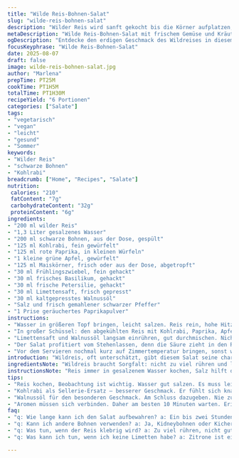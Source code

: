 ```yaml
---
title: "Wilde Reis-Bohnen-Salat"
slug: "wilde-reis-bohnen-salat"
description: "Wilder Reis wird sanft gekocht bis die Körner aufplatzen, danach mit schwarzen Bohnen, geriebenem Kohlrabi statt Sellerie, Paprikawürfeln und grünen Apfelstücken vermengt. Koriander ersetzt durch frischen Basilikum; Minze durch frische Petersilie. Limettensaft trifft auf kaltgepresstes Walnussöl statt Olivenöl. Zwiebeln durch Frühlingszwiebeln ausgetauscht. Salat ruht kurz, damit sich Aromen verbinden. Eine kleine Schärfe von frisch gemahlenem schwarzen Pfeffer und eine Prise rauchiger Paprika sorgen für Überraschung. Ideal als leichte Hauptspeise oder Nebenbeilage, gerne mit gegrilltem Quinoa-Bratling serviert. Der Duft von Kräutern setzt sich beim Kühlen noch intensiver durch. Fruchtig, knackig, leicht erdig durch den Reis. Einfach auf Vorrat vorzubereiten. Perfekt für laue Abende."
metaDescription: "Wilde Reis-Bohnen-Salat mit frischem Gemüse und Kräutern; ideal für laue Abende. Aromen verbinden sich perfekt und der Salat bleibt leicht."
ogDescription: "Entdecke den erdigen Geschmack des Wildreises in diesem salzigen, knackigen Bohnen-Salat mit frischen Kräutern und Zitrusnote."
focusKeyphrase: "Wilde Reis-Bohnen-Salat"
date: 2025-08-07
draft: false
image: wilde-reis-bohnen-salat.jpg
author: "Marlena"
prepTime: PT25M
cookTime: PT1H5M
totalTime: PT1H30M
recipeYield: "6 Portionen"
categories: ["Salate"]
tags:
- "vegetarisch"
- "vegan"
- "leicht"
- "gesund"
- "Sommer"
keywords:
- "Wilder Reis"
- "schwarze Bohnen"
- "Kohlrabi"
breadcrumb: ["Home", "Recipes", "Salate"]
nutrition: 
 calories: "210"
 fatContent: "7g"
 carbohydrateContent: "32g"
 proteinContent: "6g"
ingredients:
- "200 ml wilder Reis"
- "1,3 Liter gesalzenes Wasser"
- "200 ml schwarze Bohnen, aus der Dose, gespült"
- "125 ml Kohlrabi, fein gewürfelt"
- "125 ml rote Paprika, in kleinen Würfeln"
- "1 kleine grüne Apfel, gewürfelt"
- "125 ml Maiskörner, frisch oder aus der Dose, abgetropft"
- "30 ml Frühlingszwiebel, fein gehackt"
- "30 ml frisches Basilikum, gehackt"
- "30 ml frische Petersilie, gehackt"
- "30 ml Limettensaft, frisch gepresst"
- "30 ml kaltgepresstes Walnussöl"
- "Salz und frisch gemahlener schwarzer Pfeffer"
- "1 Prise geräuchertes Paprikapulver"
instructions:
- "Wasser in größeren Topf bringen, leicht salzen. Reis rein, hohe Hitze bis erstes Aufkochen sichtbar, dann Topf zudecken und Hitze auf kleinste Stufe drehen. Nicht rühren, sonst zerstört man die festen Körner. Nach ca. 1 Stunde vorsichtig prüfen: soll sich Reis öffnen, Körner weich, aber noch bissfest sein. Abgießen, kurz abtropfen lassen, kurz auf Küchentuch verteilen, damit keine zusätzliche Feuchtigkeit bleibt."
- "In großer Schüssel: den abgekühlten Reis mit Kohlrabi, Paprika, Apfel, Bohnen und Mais vermengen. Textur soll knackig bleiben, daher kein zu feines Schneiden. Frühlingszwiebeln sowie die frischen Kräuter unterheben. Kräuter vorher trocken schütteln, sonst Wasser in Salat."
- "Limettensaft und Walnussöl langsam einrühren, gut durchmischen. Nicht zu viel salzen am Anfang, da Bohnen und Mais auch Würze bringen. Mit Salz, Pfeffer und Rauchpaprika abschmecken. Letzte Würze nach 10 Minuten Kühlzeit nochmal überprüfen."
- "Der Salat profitiert vom Stehenlassen, denn die Säure zieht in den Reis, der Geschmack intensiviert sich. Nicht mehr als 1 Stunde im Kühlschrank lagern; sonst verliert der Reis den Biss."
- "Vor dem Servieren nochmal kurz auf Zimmertemperatur bringen, sonst wirken die Aromen stumpf. Passt sehr gut zu gegrilltem Gemüse oder einem herzhaften Quinoa-Bratling."
introduction: "Wildreis, oft unterschätzt, gibt diesem Salat seine charakteristische erdige Note. Wer nur weißen Reis kennt, verpasst die besondere Textur und nussige Tiefe, die dieser Salat braucht. Dazu schwarze Bohnen als Proteinlieferant, aber keine schweren Zutaten, die den Salat erschweren. Frische Kräuter pulsierten im Mund, die Säure der Limette bringt Leben hinein, dazu das Walnussöl mit seinem intensiven Aroma. Kohlrabi bringt Knackigkeit und einen leicht würzigen Hintergrund, der Sellerie ersetzt und nicht so dominant wirkt, vor allem für Käufer mit Geschmackssorgen. Frühlingszwiebeln statt roter Zwiebel bringen milde Schärfe ohne Überladen. Erfahrungsgemäß passen diese Zutaten sehr gut zusammen, vor allem wenn man bei den Kräutern variiert und nicht nur auf übliche Minze oder Koriander setzt. So vermeidet man den klassischen Monotonie-Fehler. Und: bisschen geräuchertes Paprikapulver gibt eine versteckte Überraschung, die man erst später einordnet."
ingredientsNote: "Wildreis braucht Sorgfalt: nicht zu viel rühren und lang genug kochen. Andernfalls klebt er oder wird matschig. Wenn euch der Reis zu bissfest bleibt, einfach noch 5-10 Minuten länger dämpfen. Wer keine schwarzen Bohnen mag, kann Kidneybohnen oder gekochte Kichererbsen nehmen, beide passen geschmacklich gut. Kohlrabi ist eine gute Sellerie-Alternative, bringt feine Süße und Biss. Frühlingszwiebeln sind milder als rote Zwiebeln, reduzieren scharfe Aromen – ideal wenn ihr Hitze scheut. Walnussöl verleiht Tiefe, aber wenn Allergien bestehen, nehmt ein mildes Rapsöl, das neutral bleibt aber gute Fettsäuren hat. Limette ist standard, Zitrone tut’s aber auch, weniger süß. Frische Kräuter möglichst kurz vor dem Servieren schneiden, damit sie nicht welken und nicht zu verwaschen schmecken. Alle Zutaten fein, aber nicht zu klein schneiden, sonst vermischen sich Texturen zu sehr und der Salat verliert Biss."
instructionsNote: "Reis immer in gesalzenem Wasser kochen, Salz hilft den Körnern, sich zu öffnen und verleiht gleich Geschmack. Achtet darauf, dass das Wasser nicht sprudelnd kocht beim Dünsten, es soll nur leicht simmern, sonst reisst der Topfdeckel. Abgießen erst, wenn die Körner gespaltet sind, das Wasser leicht getrübt. Reis nicht abschrecken, sonst verliert er Stärke und Bindung. CO2 von gekochten Bohnen im Voraus abwaschen, damit keine Bohnenblase im Mund entsteht. Gemüse und Apfel frisch schnippeln, letzterer sorgt für Säure und Knackigkeit. Das Öl erst zum Schluss einrühren; Wärme zerstört sonst Geschmack und Nährstoffe. Salat vor dem Würzen mit Kräutern gut mischen, sonst werden die Blätter matschig. Beim Abschmecken lieber wenig Salz nehmen, lieber nachwürzen als versalzen. Nach dem Ruhen kurz probieren, nicht vergessen, das Rezept lebt von frisch und knackig. Kühlschrankkälte dämpft die Aromen, lässt Komponenten stumpf schmecken. Ein paar Minuten vor Verzehr rausstellen, dann entfalten sich Geschmack und Aroma erst richtig."
tips:
- "Reis kochen, Beobachtung ist wichtig. Wasser gut salzen. Es muss leicht köcheln. Hohe Hitze zu Beginn. Beim Aufkochen Deckel drauf. Nicht rühren. Das zerstört die Körner und macht sie matschig. Etwa eine Stunde dämpfen. Die Körner sollten aufplatzen, aber bissfest sein. Kurz bevor du abgießt, teste. Findest du ihn noch zu fest, dämpfe ihn weiter, 5-10 Minuten."
- "Kohlrabi als Sellerie-Ersatz – besserer Geschmack. Er fühlt sich knackig an, süßlich, ohne zu dominant zu sein. Ideal für jene, die Sellerie nicht mögen. Frühlingszwiebeln statt rote Zwiebeln wählen. Sie sind milder, ideal für frische Aromen. Zwiebeln reinschneiden, nicht zu klein. Dadurch bleibt die Textur erhalten. Das gibt mehr Biss."
- "Walnussöl für den besonderen Geschmack. Am Schluss dazugeben. Nie zu früh. Wärme verändert die Aromen und Nährstoffe. Wenn Allergien bestehen, ist Rapsöl eine gute Wahl. Abwechslung mit den Kräutern sorgt für Überraschung. Minze und Koriander kennt jeder. Frische Kräuter an den Salat – das sind die Sterne. Kein Welken, bevor du servierst!"
- "Aromen müssen sich verbinden. Daher am besten 10 Minuten warten. Erinnern daran: Limettensaft – macht lebendig. Aber nicht übertreiben mit dem Salz, das kann alles versalzen. Langen Kühlprozess vermeiden. Im Kühlschrank kein längeres Stehenlassen. Warum? Der Reis verliert den Biss und wird matschig. Vor dem Servieren warmer machen. Geschmacksentfaltung ist dann optimal."
faq:
- "q: Wie lange kann ich den Salat aufbewahren? a: Ein bis zwei Stunden im Kühlschrank ist okay. Dann verliert er den Biss. Kein Geschmack mehr."
- "q: Kann ich andere Bohnen verwenden? a: Ja, Kidneybohnen oder Kichererbsen. Auch gut im Geschmack, wenn dir schwarze Bohnen nicht zusagen. Macht den Salat etwas anders."
- "q: Was tun, wenn der Reis klebrig wird? a: Zu viel rühren, nicht gut. Richtig dämpfen. Hast du gekocht, aber er bleibt zu fest, verlängere die Zeit. 5-10 Minuten."
- "q: Was kann ich tun, wenn ich keine Limetten habe? a: Zitrone ist eine gute Alternative. Etwas weniger süß. Guter Ersatz, bringt auch eine frische Noten."

---
```

